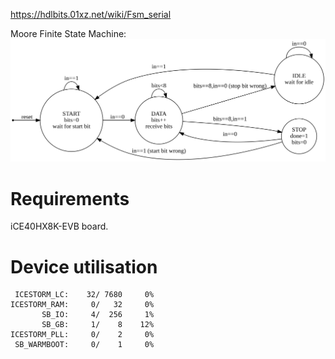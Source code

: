https://hdlbits.01xz.net/wiki/Fsm_serial

Moore Finite State Machine:\
![](statemachine.svg)

# Requirements

iCE40HX8K-EVB board.

# Device utilisation

```
 ICESTORM_LC:    32/ 7680     0%
ICESTORM_RAM:     0/   32     0%
       SB_IO:     4/  256     1%
       SB_GB:     1/    8    12%
ICESTORM_PLL:     0/    2     0%
 SB_WARMBOOT:     0/    1     0%
```